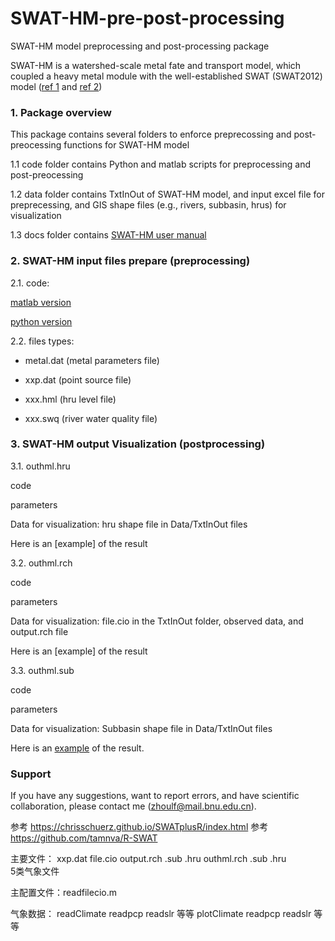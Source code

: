 # SWAT-HM-pre-post-processing
SWAT-HM model preprocessing and post-processing package

SWAT-HM is a watershed-scale metal fate and transport model, which coupled a heavy metal module with the well-established SWAT (SWAT2012) model ([ref 1](https://www.sciencedirect.com/science/article/pii/S0048969717325305) and [ref 2](https://www.sciencedirect.com/science/article/pii/S0022169420301591))

### 1. Package overview

This package contains several folders to enforce preprecossing and post-preocessing functions for SWAT-HM model

1.1 code folder contains Python and matlab scripts for preprocessing and post-preocessing

1.2 data folder contains TxtInOut of SWAT-HM model, and input excel file for preprecessing, and GIS shape files (e.g., rivers, subbasin, hrus) for visualization

1.3 docs folder contains [SWAT-HM user manual](https://github.com/LyntonZhou/SWAT-HM-pre-post-processing/tree/main/docs)

### 2. SWAT-HM input files prepare (preprocessing)

2.1. code: 

[matlab version](https://github.com/LyntonZhou/SWAT-HM-pre-post-processing/tree/main/code/matlab/preprocessing) 

[python version](https://github.com/LyntonZhou/SWAT-HM-pre-post-processing/tree/main/code/python/preprocessing)

2.2. files types: 

 * metal.dat (metal parameters file)
  
 * xxp.dat (point source file) 
  
 * xxx.hml (hru level file)
  
 * xxx.swq (river water quality file)

### 3. SWAT-HM output Visualization  (postprocessing)

3.1. outhml.hru

code

parameters

Data for visualization: hru shape file in Data/TxtInOut files 

Here is an [example] of the result

3.2. outhml.rch

code

parameters

Data for visualization: file.cio in the TxtInOut folder, observed data, and output.rch file

Here is an [example] of the result

3.3. outhml.sub

code

parameters

Data for visualization: Subbasin shape file in Data/TxtInOut files

Here is an [example](https://github.com/LyntonZhou/SWAT-HM-pre-post-processing/blob/main/code/python_pro/post/pic_output_line/1_line.png) of the result.

### Support

If you have any suggestions, want to report errors, and have scientific collaboration, please contact me (zhoulf@mail.bnu.edu.cn).

参考 https://chrisschuerz.github.io/SWATplusR/index.html
参考 https://github.com/tamnva/R-SWAT

主要文件： 
xxp.dat
file.cio
output.rch .sub .hru
outhml.rch .sub .hru  
5类气象文件

主配置文件：readfilecio.m

气象数据：
readClimate
readpcp readslr 等等
plotClimate
readpcp readslr 等等
